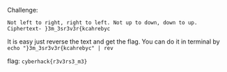 Challenge:
```
Not left to right, right to left. Not up to down, down to up. Ciphertext- }3m_3sr3v3r{kcahrebyc
```

It is easy just reverse the text and get the flag. You can do it in terminal by ```echo "}3m_3sr3v3r{kcahrebyc" | rev```

flag: ```cyberhack{r3v3rs3_m3}```
